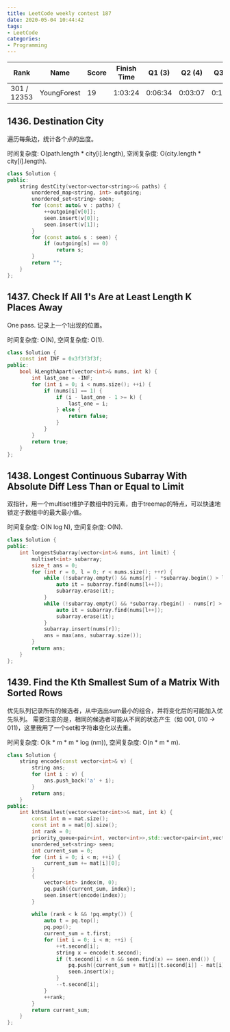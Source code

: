 ```yaml
---
title: LeetCode weekly contest 187
date: 2020-05-04 10:44:42
tags:
- LeetCode
categories:
- Programming
---
```


| Rank |	Name |	Score |	Finish Time | 	Q1 (3) |	Q2 (4) |	Q3 (5) |	Q4 (7)|
|--|--|--|--|--|--|--|--|
| 301 / 12353 |	YoungForest | 19 | 1:03:24 |  0:06:34 |  0:03:07 |  0:17:30 | 1:03:24 |

## 1436. Destination City

遍历每条边，统计各个点的出度。

时间复杂度: O(path.length * city[i].length),
空间复杂度: O(city.length * city[i].length).

```cpp
class Solution {
public:
    string destCity(vector<vector<string>>& paths) {
        unordered_map<string, int> outgoing;
        unordered_set<string> seen;
        for (const auto& v : paths) {
            ++outgoing[v[0]];
            seen.insert(v[0]);
            seen.insert(v[1]);
        }
        for (const auto& s : seen) {
            if (outgoing[s] == 0)
                return s;
        }
        return "";
    }
};
```

## 1437. Check If All 1's Are at Least Length K Places Away

One pass. 记录上一个1出现的位置。

时间复杂度: O(N),
空间复杂度: O(1).

```cpp
class Solution {
    const int INF = 0x3f3f3f3f;
public:
    bool kLengthApart(vector<int>& nums, int k) {
        int last_one = -INF;
        for (int i = 0; i < nums.size(); ++i) {
            if (nums[i] == 1) {
                if (i - last_one - 1 >= k) {
                    last_one = i;
                } else {
                    return false;
                }
            }
        }
        return true;
    }
};
```

## 1438. Longest Continuous Subarray With Absolute Diff Less Than or Equal to Limit

双指针，用一个multiset维护子数组中的元素，由于treemap的特点，可以快速地锁定子数组中的最大最小值。

时间复杂度: O(N log N),
空间复杂度: O(N).

```cpp
class Solution {
public:
    int longestSubarray(vector<int>& nums, int limit) {
        multiset<int> subarray;
        size_t ans = 0;
        for (int r = 0, l = 0; r < nums.size(); ++r) {
            while (!subarray.empty() && nums[r] - *subarray.begin() > limit) {
                auto it = subarray.find(nums[l++]);
                subarray.erase(it);
            }
            while (!subarray.empty() && *subarray.rbegin() - nums[r] > limit) {
                auto it = subarray.find(nums[l++]);
                subarray.erase(it);
            }
            subarray.insert(nums[r]);
            ans = max(ans, subarray.size());
        }
        return ans;
    }
};
```

## 1439. Find the Kth Smallest Sum of a Matrix With Sorted Rows

优先队列记录所有的候选者，从中选出sum最小的组合，并将变化后的可能加入优先队列。
需要注意的是，相同的候选者可能从不同的状态产生（如 001, 010 -> 011)，这里我用了一个set和字符串变化以去重。

时间复杂度: O(k * m * m * log (nm)),
空间复杂度: O(n * m * m).

```cpp
class Solution {
    string encode(const vector<int>& v) {
        string ans;
        for (int i : v) {
            ans.push_back('a' + i);
        }
        return ans;
    }
public:
    int kthSmallest(vector<vector<int>>& mat, int k) {
        const int m = mat.size();
        const int n = mat[0].size();
        int rank = 0;
        priority_queue<pair<int, vector<int>>,std::vector<pair<int,vector<int>>>, std::greater<pair<int,vector<int>>>> pq; // difference, row_index
        unordered_set<string> seen;
        int current_sum = 0;
        for (int i = 0; i < m; ++i) {
            current_sum += mat[i][0];
        }
        {
            vector<int> index(m, 0);
            pq.push({current_sum, index});
            seen.insert(encode(index));
        }
        
        while (rank < k && !pq.empty()) {
            auto t = pq.top();
            pq.pop();
            current_sum = t.first;
            for (int i = 0; i < m; ++i) {
                ++t.second[i];
                string x = encode(t.second);
                if (t.second[i] < n && seen.find(x) == seen.end()) {
                    pq.push({current_sum + mat[i][t.second[i]] - mat[i][t.second[i]-1], t.second});
                    seen.insert(x);
                }
                --t.second[i];
            }
            ++rank;
        }
        return current_sum;
    }
};
```